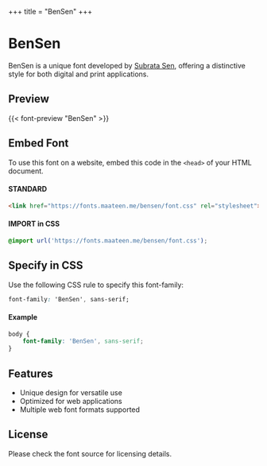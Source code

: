 +++
title = "BenSen"
+++

# BenSen

BenSen is a unique font developed by [Subrata Sen](http://www.subratasen.com/), offering a distinctive style for both digital and print applications.

## Preview

{{< font-preview "BenSen" >}}

## Embed Font

To use this font on a website, embed this code in the `<head>` of your HTML document.

#### STANDARD

```html
<link href="https://fonts.maateen.me/bensen/font.css" rel="stylesheet">
```

#### IMPORT in CSS

```css
@import url('https://fonts.maateen.me/bensen/font.css');
```

## Specify in CSS

Use the following CSS rule to specify this font-family:

```css
font-family: 'BenSen', sans-serif;
```

#### Example

```css
body {
    font-family: 'BenSen', sans-serif;
}
```

## Features
- Unique design for versatile use
- Optimized for web applications
- Multiple web font formats supported

## License
Please check the font source for licensing details.